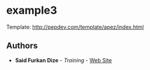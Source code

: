 # example3
Template: http://pepdev.com/template/apez/index.html

## Authors
* **Said Furkan Dize** - *Training* - [Web Site](http://www.dizefurkan.site)
